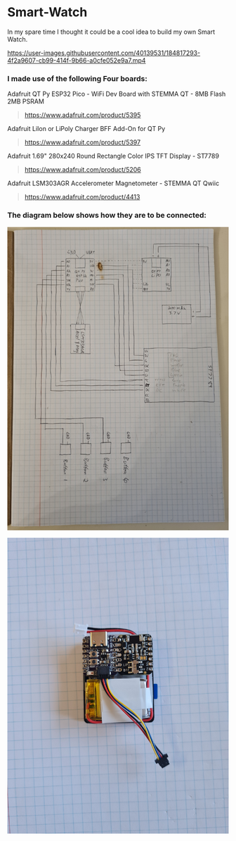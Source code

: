 # Smart-Watch

In my spare time I thought it could be a cool idea to build my own Smart Watch.

https://user-images.githubusercontent.com/40139531/184817293-4f2a9607-cb99-414f-9b66-a0cfe052e9a7.mp4

### I made use of the following Four boards:

Adafruit QT Py ESP32 Pico - WiFi Dev Board with STEMMA QT - 8MB Flash 2MB PSRAM

> https://www.adafruit.com/product/5395

Adafruit LiIon or LiPoly Charger BFF Add-On for QT Py

> https://www.adafruit.com/product/5397

Adafruit 1.69" 280x240 Round Rectangle Color IPS TFT Display - ST7789

> https://www.adafruit.com/product/5206

Adafruit LSM303AGR Accelerometer Magnetometer - STEMMA QT Qwiic

> https://www.adafruit.com/product/4413


### The diagram below shows how they are to be connected:

![](assets/diagram.jpg)

![](assets/img2.jpg)
